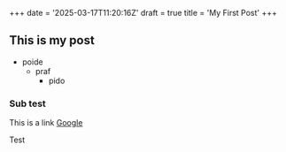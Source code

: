 +++
date = '2025-03-17T11:20:16Z'
draft = true
title = 'My First Post'
+++

## This is my post

- poide
    - praf
        - pido

### Sub test

This is a link [Google](https://google.com/)

Test
